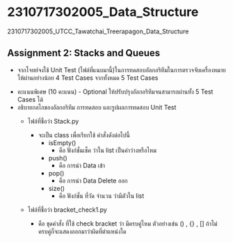 # 2310717302005_Data_Structure
2310717302005_UTCC_Tawatchai_Treerapagon_Data_Structure
## Assignment 2: Stacks and Queues
- จากโจทย์จงใช้ Unit Test (ไฟล์ที่แนบมานี้)ในการทดสอบอัลกอริทึมในการตรวจจับเครื่องหมายให้ผ่านอย่างน้อย 4 Test Cases จากทั้งหมด 5 Test Cases
* คะแนนพิเศษ (10 คะแนน) - Optional ให้ปรับปรุงอัลกอริทึมจนสามารถผ่านทั้ง 5 Test Cases ได้ 
* อธิบายกลไกของอัลกอริทึม การทดสอบ และรูปผลการทดสอบ Unit Test 
  - ไฟล์ที่ชื่อว่า Stack.py
    - จะเป็น class เพื่อเรียกใช้ คำสั่งดังต่อไปนี้
      - isEmpty()
        - คือ ฟังก์ชั่นเช็ค ว่าใน list เป็นค่าว่างหรือไหม
      - push()
        - คือ การนำ Data เข้า 
      - pop()
        - คือ การนำ Data Delete ออก
      - size()
        - คือ ฟังก์ชั่น ที่วัด จำนวน ว่ามีตัวใน list
  
  - ไฟล์ที่ชื่อว่า bracket_check1.py
    - คือ ชุดคำสั่ง ที่ใช้ check bracket ว่า มีครบคู่ไหม ตัวอย่างเช่น () , {} , [] ถ้าไม่ครบคู่ก็จะแสดงออกมาว่าผิดที่ตำแหน่งใด
